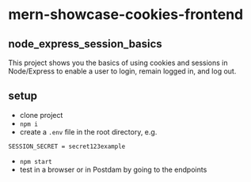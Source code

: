 # mern-showcase-cookies-frontend

## node_express_session_basics

This project shows you the basics of using cookies and sessions in Node/Express to enable a user to login, remain logged in, and log out.

## setup

- clone project
- `npm i`
- create a `.env` file in the root directory, e.g.

```
SESSION_SECRET = secret123example
```

- `npm start`
- test in a browser or in Postdam by going to the endpoints
